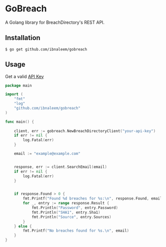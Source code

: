 # GoBreach
A Golang library for BreachDirectory's REST API.

## Installation
```
$ go get github.com/ibnaleem/gobreach
```
## Usage
Get a valid [API Key](https://rapidapi.com/rohan-patra/api/breachdirectory/)
```go
package main

import (
	"fmt"
	"log"
	"github.com/ibnaleem/gobreach"
)

func main() {
	
	client, err := gobreach.NewBreachDirectoryClient("your-api-key")
	if err != nil {
		log.Fatal(err)
	}

	email := "example@example.com"


	response, err := client.SearchEmail(email)
	if err != nil {
		log.Fatal(err)
	}


	if response.Found > 0 {
		fmt.Printf("Found %d breaches for %s:\n", response.Found, email)
		for _, entry := range response.Result {
			fmt.Println("Password", entry.Password)
			fmt.Println("SHA1", entry.Sha1)
			fmt.Println("Source", entry.Sources)
		}
	} else {
		fmt.Printf("No breaches found for %s.\n", email)
	}
}
```
